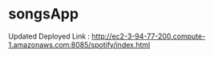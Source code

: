 # songsApp
Updated Deployed Link : http://ec2-3-94-77-200.compute-1.amazonaws.com:8085/spotify/index.html
